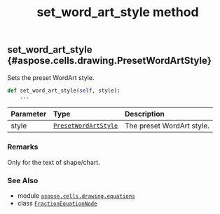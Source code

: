 ﻿---
title: set_word_art_style method
second_title: Aspose.Cells for Python via .NET API References
description: 
type: docs
weight: 110
url: /aspose.cells.drawing.equations/fractionequationnode/set_word_art_style/
is_root: false
---

## set_word_art_style {#aspose.cells.drawing.PresetWordArtStyle}

Sets the preset WordArt style.



```python
def set_word_art_style(self, style):
    ...
```


| Parameter | Type | Description |
| :- | :- | :- |
| style | [`PresetWordArtStyle`](/cells/python-net/aspose.cells.drawing/presetwordartstyle) | The preset WordArt style. |
### Remarks

Only for the text of shape/chart.


### See Also
* module [`aspose.cells.drawing.equations`](../../)
* class [`FractionEquationNode`](/cells/python-net/aspose.cells.drawing.equations/fractionequationnode)
